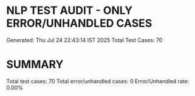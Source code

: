 NLP TEST AUDIT - ONLY ERROR/UNHANDLED CASES
============================================
Generated: Thu Jul 24 22:43:14 IST 2025
Total Test Cases: 70


SUMMARY
=======
Total test cases: 70
Total error/unhandled cases: 0
Error/Unhandled rate: 0.00%
